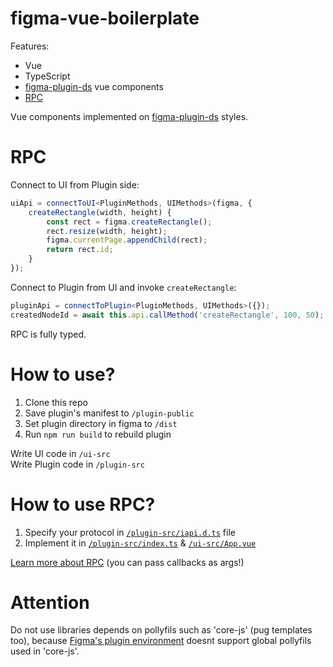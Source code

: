 # figma-vue-boilerplate

Features:
* Vue
* TypeScript
* [figma-plugin-ds](https://thomas-lowry.github.io/figma-plugin-ds/) vue components
* [RPC](https://github.com/Morglod/rpct-js)

Vue components implemented on [figma-plugin-ds](https://thomas-lowry.github.io/figma-plugin-ds/) styles.

# RPC

Connect to UI from Plugin side:
```ts
uiApi = connectToUI<PluginMethods, UIMethods>(figma, {
    createRectangle(width, height) {
        const rect = figma.createRectangle();
        rect.resize(width, height);
        figma.currentPage.appendChild(rect);
        return rect.id;
    }
});
```

Connect to Plugin from UI and invoke `createRectangle`:
```ts
pluginApi = connectToPlugin<PluginMethods, UIMethods>({});
createdNodeId = await this.api.callMethod('createRectangle', 100, 50);
```

RPC is fully typed.

# How to use?

1. Clone this repo
2. Save plugin's manifest to `/plugin-public`
3. Set plugin directory in figma to `/dist`
4. Run `npm run build` to rebuild plugin

Write UI code in `/ui-src`  
Write Plugin code in `/plugin-src`

# How to use RPC?

1. Specify your protocol in [`/plugin-src/iapi.d.ts`](./plugin-src/iapi.d.ts) file
2. Implement it in [`/plugin-src/index.ts`](./plugin-src/index.ts) & [`/ui-src/App.vue`](./ui-src/App.vue)

[Learn more about RPC](https://github.com/Morglod/rpct-js) (you can pass callbacks as args!)

# Attention
Do not use libraries depends on pollyfils such as 'core-js' (pug templates too), because [Figma's plugin environment](https://github.com/Agoric/realms-shim) doesnt support global pollyfils used in 'core-js'.